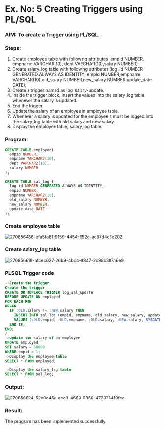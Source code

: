 # Ex. No: 5 Creating Triggers using PL/SQL

### AIM: To create a Trigger using PL/SQL.

### Steps:
1. Create employee table with following attributes (empid NUMBER, empname VARCHAR(10), dept VARCHAR(10),salary NUMBER);
2. Create salary_log table with following attributes (log_id NUMBER GENERATED ALWAYS AS IDENTITY, empid NUMBER,empname VARCHAR(10),old_salary NUMBER,new_salary NUMBER,update_date DATE);
3. Create a trigger named as log_salary-update.
4. Inside the trigger block, Insert the values into the salary_log table whenever the salary is updated.
5. End the trigger.
6. Update the salary of an employee in employee table.
7. Whenever a salary is updated for the employee it must be logged into the salary_log table with old salary and new salary.
8. Display the employee table, salary_log table.

### Program:
```sql
CREATE TABLE employed(
  empid NUMBER,
  empname VARCHAR2(10),
  dept VARCHAR2(10),
  salary NUMBER
);

CREATE TABLE sal_log (
  log_id NUMBER GENERATED ALWAYS AS IDENTITY,
  empid NUMBER,
  empname VARCHAR2(10),
  old_salary NUMBER,
  new_salary NUMBER,
  update_date DATE
);

```
### Create employee table
![270856486-efa5fa81-9159-4454-952c-ac97d4c8e202](https://github.com/Nandhakumar1313/Ex-No-5-Creating-Triggers-using-PL-SQL/assets/120230694/3ddf62eb-a8cf-4c6e-9414-f64c8ff9cc63)

### Create salary_log table
![270856619-afcec037-26b9-4bc4-8847-2c98c307a6e9](https://github.com/Nandhakumar1313/Ex-No-5-Creating-Triggers-using-PL-SQL/assets/120230694/60096c48-9004-40fa-a0ee-8173dc24522b)

### PLSQL Trigger code
```sql
->Create the trigger
Create the trigger
CREATE OR REPLACE TRIGGER log_sal_update
BEFORE UPDATE ON employed
FOR EACH ROW
BEGIN
  IF :OLD.salary != :NEW.salary THEN
    INSERT INTO sal_log (empid, empname, old_salary, new_salary, update_date)
    VALUES (:OLD.empid, :OLD.empname, :OLD.salary, :NEW.salary, SYSDATE);
  END IF;
END;
/
->Update the salary of an employee
UPDATE employed
SET salary = 60000
WHERE empid = 1;
->Display the employee table
SELECT * FROM employed;

->Display the salary_log table
SELECT * FROM sal_log;

```

### Output:
![270856824-52c0e45c-ace8-4660-9850-473976410fce](https://github.com/Nandhakumar1313/Ex-No-5-Creating-Triggers-using-PL-SQL/assets/120230694/27e3d606-84c5-41e3-a19f-dfed1363d209)

### Result:
The program has been implemented successfully.
